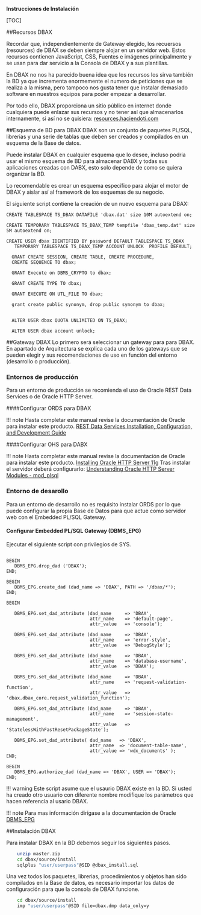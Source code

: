 <p class="page-header1"><b>Instrucciones de Instalación</b></p>

[TOC]

##Recursos DBAX

Recordar que, independientemente de Gateway elegido, los recuersos (resources) de DBAX se deben siempre alojar en un servidor web. Estos recursos contienen JavaScript, CSS, Fuentes e imágenes principalmente y se usan para dar servicio a la Consola de DBAX y a sus plantillas. 

En DBAX no nos ha parecido buena idea que los recursos los sirva también la BD ya que incrementa enormemente el numero de peticiones que se realiza a la misma, pero tampoco nos gusta tener que instalar demasiado software en nuestros equipos para poder empezar a desarrollar. 

Por todo ello, DBAX proporciona un sitio público en internet donde cualquiera puede enlazar sus recursos y no tener así que almacenarlos internamente, si así no se quisiera: [resources.haciendoti.com](resources.haciendoti.com)

##Esquema de BD para DBAX
DBAX son un conjunto de paquetes PL/SQL, librerias y una serie de tablas que deben ser creados y compilados en un esquema de la Base de datos.

Puede instalar DBAX en cualquier esquema que lo desee, incluso podria usar el mismo esquema de BD para almacenar DABX y todas sus aplicaciones creadas con DABX, esto solo depende de como se quiera organizar la BD. 

Lo recomendable es crear un esquema específico para alojar el motor de DBAX y aislar así al framework de los esquemas de su negocio. 

El siguiente script contiene la creación de un nuevo esquema para DBAX: 

```plsql
CREATE TABLESPACE TS_DBAX DATAFILE 'dbax.dat' size 10M autoextend on;

CREATE TEMPORARY TABLESPACE TS_DBAX_TEMP tempfile 'dbax_temp.dat' size 5M autoextend on;

CREATE USER dbax IDENTIFIED BY password DEFAULT TABLESPACE TS_DBAX
   TEMPORARY TABLESPACE TS_DBAX_TEMP ACCOUNT UNLOCK  PROFILE DEFAULT;
   
  GRANT CREATE SESSION, CREATE TABLE, CREATE PROCEDURE,
  CREATE SEQUENCE TO dbax;
  
  GRANT Execute on DBMS_CRYPTO to dbax;
  
  GRANT CREATE TYPE TO dbax;

  GRANT EXECUTE ON UTL_FILE TO dbax;

  grant create public synonym, drop public synonym to dbax;
  
  
  ALTER USER dbax QUOTA UNLIMITED ON TS_DBAX;

  ALTER USER dbax account unlock;
```

##Gateway DBAX
Lo primero será seleccionar un gateway para para DBAX. En apartado de Arquitectura se explica cada uno de los gateways que se pueden elegir y sus recomendaciones de uso en función del entorno (desarrollo o producción).

### Entornos de producción
Para un entorno de producción se recomienda el uso de Oracle REST Data Services o de Oracle HTTP Server. 

####Configurar ORDS para DBAX

!!! note
    Hasta completar este manual revise la documentación de Oracle para instalar este producto. 
    [REST Data Services Installation, Configuration, and Development Guide](http://docs.oracle.com/cd/E56351_01/doc.30/e56293/install.htm)

####Configurar OHS para DABX

!!! note
    Hasta completar este manual revise la documentación de Oracle para instalar este producto. 
    [Installing Oracle HTTP Server 11g](https://docs.oracle.com/cd/E29542_01/doc.1111/e29751/install_ora_httpserver.htm)
    Tras instalar el servidor deberá configurarlo: 
    [Understanding Oracle HTTP Server Modules - mod_plsql](https://docs.oracle.com/cd/E15523_01/web.1111/e10144/under_mods.htm#HSADM003)

### Entorno de desarollo
Para un entorno de desarrollo no es requisito instalar ORDS por lo que puede configurar la propia Base de Datos para que actue como servidor web con el Embedded PL/SQL Gateway.

#### Configurar Embedded PL/SQL Gateway (DBMS_EPG)

Ejecutar el siguiente script con privilegios de SYS.

```plsql

BEGIN
   DBMS_EPG.drop_dad ('DBAX');
END;

BEGIN
   DBMS_EPG.create_dad (dad_name => 'DBAX', PATH => '/dbax/*');
END;

BEGIN

   DBMS_EPG.set_dad_attribute (dad_name     => 'DBAX',
                               attr_name    => 'default-page',
                               attr_value   => 'console');

   DBMS_EPG.set_dad_attribute (dad_name     => 'DBAX',
                               attr_name    => 'error-style',
                               attr_value   => 'DebugStyle');

   DBMS_EPG.set_dad_attribute (dad_name     => 'DBAX',
                               attr_name    => 'database-username',
                               attr_value   => 'DBAX');
   
   DBMS_EPG.set_dad_attribute (dad_name     => 'DBAX',
                               attr_name    => 'request-validation-function',
                               attr_value   => 'dbax.dbax_core.request_validation_function');
   
   DBMS_EPG.set_dad_attribute (dad_name     => 'DBAX',
                               attr_name    => 'session-state-management',
                               attr_value   => 'StatelessWithFastResetPackageState');                               

   DBMS_EPG.set_dad_attribute( dad_name   => 'DBAX',
                               attr_name  => 'document-table-name',
                               attr_value => 'wdx_documents' );
END;

BEGIN
   DBMS_EPG.authorize_dad (dad_name => 'DBAX', USER => 'DBAX');   
END;

```

!!! warning
    Este script asume que el usaurio DBAX existe en la BD. Si usted ha creado otro usuario con diferente nombre modifique los parámetros que hacen referencia al usario DBAX.

!!! note
    Para mas información dirígase a la documentación de Oracle
    [DBMS_EPG](https://docs.oracle.com/cd/B28359_01/appdev.111/b28419/d_epg.htm)

##Instalación DBAX

Para instalar DBAX en la BD debemos seguir los siguientes pasos.

```bash
    unzip master.zip
    cd dbax/source/install
    sqlplus "user/userpass"@SID @dbax_install.sql
```

Una vez todos los paquetes, librerias, procedimientos y objetos han sido compilados en la Base de datos, es necesario importar los datos de configuración para que la consola de DBAX funcione.

```bash
    cd dbax/source/install
    imp "user/userpass"@SID file=dbax.dmp data_only=y
```
